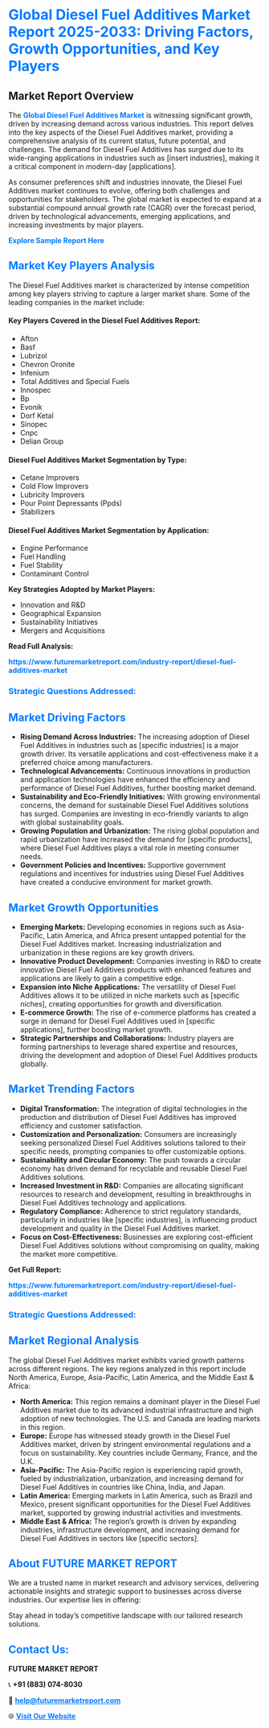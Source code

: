 <h1 style="color: #007BFF;">Global Diesel Fuel Additives Market Report 2025-2033: Driving Factors, Growth Opportunities, and Key Players</h1>

<section id="overview">
<h2>Market Report Overview</h2>
<p>The <a href="https://www.futuremarketreport.com/industry-report/diesel-fuel-additives-market" style="color: #007BFF; text-decoration: none;"><strong>Global Diesel Fuel Additives Market</strong></a> is witnessing significant growth, driven by increasing demand across various industries. This report delves into the key aspects of the Diesel Fuel Additives market, providing a comprehensive analysis of its current status, future potential, and challenges. The demand for Diesel Fuel Additives has surged due to its wide-ranging applications in industries such as [insert industries], making it a critical component in modern-day [applications].</p>
<p>As consumer preferences shift and industries innovate, the Diesel Fuel Additives market continues to evolve, offering both challenges and opportunities for stakeholders. The global market is expected to expand at a substantial compound annual growth rate (CAGR) over the forecast period, driven by technological advancements, emerging applications, and increasing investments by major players.</p>
</section>

<section id="overview">
<p><a href="https://www.futuremarketreport.com/request-sample/reportId=30593" style="color: #007BFF; text-decoration: none;"><strong>Explore Sample Report Here</strong></a></p>
</section>

<section id="key-players">
<h2 style="color: #007BFF;">Market Key Players Analysis</h2>
<p>The Diesel Fuel Additives market is characterized by intense competition among key players striving to capture a larger market share. Some of the leading companies in the market include:</p>
<h4>Key Players Covered in the Diesel Fuel Additives Report:</h4>
<ul><li>Afton</li><li>Basf</li><li>Lubrizol</li><li>Chevron Oronite</li><li>Infenium</li><li>Total Additives and Special Fuels</li><li>Innospec</li><li>Bp</li><li>Evonik</li><li>Dorf Ketal</li><li>Sinopec</li><li>Cnpc</li><li>Delian Group</li></ul>
<h4>Diesel Fuel Additives Market Segmentation by Type:</h4>
<ul><li>Cetane Improvers</li><li>Cold Flow Improvers</li><li>Lubricity Improvers</li><li>Pour Point Depressants (Ppds)</li><li>Stabilizers</li></ul>

<h4>Diesel Fuel Additives Market Segmentation by Application:</h4>
<ul><li>Engine Performance</li><li>Fuel Handling</li><li>Fuel Stability</li><li>Contaminant Control</li></ul>
<p><strong>Key Strategies Adopted by Market Players:</strong></p>
<ul>
<li>Innovation and R&D</li>
<li>Geographical Expansion</li>
<li>Sustainability Initiatives</li>
<li>Mergers and Acquisitions</li>
</ul>
</section>

<section>
<p><strong>Read Full Analysis: </strong></p><a href="https://www.futuremarketreport.com/industry-report/diesel-fuel-additives-market" style="color: #007BFF; text-decoration: none;"><strong>https://www.futuremarketreport.com/industry-report/diesel-fuel-additives-market</strong></a>
<h3 style="color: #007BFF;">Strategic Questions Addressed:</h3>
</section>

<section id="driving-factors">
<h2 style="color: #007BFF;">Market Driving Factors</h2>
<ul>
<li><strong>Rising Demand Across Industries:</strong> The increasing adoption of Diesel Fuel Additives in industries such as [specific industries] is a major growth driver. Its versatile applications and cost-effectiveness make it a preferred choice among manufacturers.</li>
<li><strong>Technological Advancements:</strong> Continuous innovations in production and application technologies have enhanced the efficiency and performance of Diesel Fuel Additives, further boosting market demand.</li>
<li><strong>Sustainability and Eco-Friendly Initiatives:</strong> With growing environmental concerns, the demand for sustainable Diesel Fuel Additives solutions has surged. Companies are investing in eco-friendly variants to align with global sustainability goals.</li>
<li><strong>Growing Population and Urbanization:</strong> The rising global population and rapid urbanization have increased the demand for [specific products], where Diesel Fuel Additives plays a vital role in meeting consumer needs.</li>
<li><strong>Government Policies and Incentives:</strong> Supportive government regulations and incentives for industries using Diesel Fuel Additives have created a conducive environment for market growth.</li>
</ul>
</section>

<section id="growth-opportunities">
<h2 style="color: #007BFF;">Market Growth Opportunities</h2>
<ul>
<li><strong>Emerging Markets:</strong> Developing economies in regions such as Asia-Pacific, Latin America, and Africa present untapped potential for the Diesel Fuel Additives market. Increasing industrialization and urbanization in these regions are key growth drivers.</li>
<li><strong>Innovative Product Development:</strong> Companies investing in R&D to create innovative Diesel Fuel Additives products with enhanced features and applications are likely to gain a competitive edge.</li>
<li><strong>Expansion into Niche Applications:</strong> The versatility of Diesel Fuel Additives allows it to be utilized in niche markets such as [specific niches], creating opportunities for growth and diversification.</li>
<li><strong>E-commerce Growth:</strong> The rise of e-commerce platforms has created a surge in demand for Diesel Fuel Additives used in [specific applications], further boosting market growth.</li>
<li><strong>Strategic Partnerships and Collaborations:</strong> Industry players are forming partnerships to leverage shared expertise and resources, driving the development and adoption of Diesel Fuel Additives products globally.</li>
</ul>
</section>

<section id="trending-factors">
<h2 style="color: #007BFF;">Market Trending Factors</h2>
<ul>
<li><strong>Digital Transformation:</strong> The integration of digital technologies in the production and distribution of Diesel Fuel Additives has improved efficiency and customer satisfaction.</li>
<li><strong>Customization and Personalization:</strong> Consumers are increasingly seeking personalized Diesel Fuel Additives solutions tailored to their specific needs, prompting companies to offer customizable options.</li>
<li><strong>Sustainability and Circular Economy:</strong> The push towards a circular economy has driven demand for recyclable and reusable Diesel Fuel Additives solutions.</li>
<li><strong>Increased Investment in R&D:</strong> Companies are allocating significant resources to research and development, resulting in breakthroughs in Diesel Fuel Additives technology and applications.</li>
<li><strong>Regulatory Compliance:</strong> Adherence to strict regulatory standards, particularly in industries like [specific industries], is influencing product development and quality in the Diesel Fuel Additives market.</li>
<li><strong>Focus on Cost-Effectiveness:</strong> Businesses are exploring cost-efficient Diesel Fuel Additives solutions without compromising on quality, making the market more competitive.</li>
</ul>
</section>

<section>
<p><strong>Get Full Report: </strong></p><a href="https://www.futuremarketreport.com/industry-report/diesel-fuel-additives-market" style="color: #007BFF; text-decoration: none;"><strong>https://www.futuremarketreport.com/industry-report/diesel-fuel-additives-market</strong></a>
<h3 style="color: #007BFF;">Strategic Questions Addressed:</h3>
</section>


<section id="regional-analysis">
<h2 style="color: #007BFF;">Market Regional Analysis</h2>
<p>The global Diesel Fuel Additives market exhibits varied growth patterns across different regions. The key regions analyzed in this report include North America, Europe, Asia-Pacific, Latin America, and the Middle East & Africa:</p>
<ul>
<li><strong>North America:</strong> This region remains a dominant player in the Diesel Fuel Additives market due to its advanced industrial infrastructure and high adoption of new technologies. The U.S. and Canada are leading markets in this region.</li>
<li><strong>Europe:</strong> Europe has witnessed steady growth in the Diesel Fuel Additives market, driven by stringent environmental regulations and a focus on sustainability. Key countries include Germany, France, and the U.K.</li>
<li><strong>Asia-Pacific:</strong> The Asia-Pacific region is experiencing rapid growth, fueled by industrialization, urbanization, and increasing demand for Diesel Fuel Additives in countries like China, India, and Japan.</li>
<li><strong>Latin America:</strong> Emerging markets in Latin America, such as Brazil and Mexico, present significant opportunities for the Diesel Fuel Additives market, supported by growing industrial activities and investments.</li>
<li><strong>Middle East & Africa:</strong> The region’s growth is driven by expanding industries, infrastructure development, and increasing demand for Diesel Fuel Additives in sectors like [specific sectors].</li>
</ul>
</section>

<footer>
<h2 style="color: #007BFF;">About FUTURE MARKET REPORT</h2>
<p>We are a trusted name in market research and advisory services, delivering actionable insights and strategic support to businesses across diverse industries. Our expertise lies in offering:</p>

<p>Stay ahead in today’s competitive landscape with our tailored research solutions.</p>

<h2 style="color: #007BFF;">Contact Us:</h2>
<p><strong>FUTURE MARKET REPORT</strong></p>
<p>📞 <strong>+91 (883) 074-8030</strong></p>
<p>📧 <strong><a href="mailto:help@futuremarketreport.com" style="color: #007BFF;">help@futuremarketreport.com</a></strong></p>
<p>🌐 <strong><a href="https://www.futuremarketreport.com/" style="color: #007BFF;">Visit Our Website</a></strong></p>
</footer>